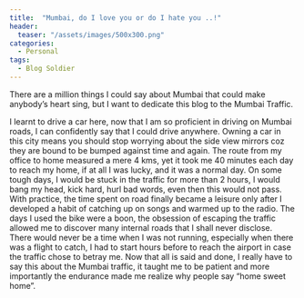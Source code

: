 ```yaml
---
title:  "Mumbai, do I love you or do I hate you ..!"
header:
  teaser: "/assets/images/500x300.png"
categories: 
  - Personal
tags:
  - Blog Soldier
---
```


There are a million things I could say about Mumbai that could make anybody’s heart sing, but I want to dedicate this blog to the Mumbai Traffic.

I learnt to drive a car here, now that I am so proficient in driving on Mumbai roads, I can confidently say that I could drive anywhere. Owning a car in this city means you should stop worrying about the side view mirrors coz they are bound to be bumped against time and again. The route from my office to home measured a mere 4 kms, yet it took me 40 minutes each day to reach my home, if at all I was lucky, and it was a normal day. On some tough days, I would be stuck in the traffic for more than 2 hours, I would bang my head, kick hard, hurl bad words, even then this would not pass. With practice, the time spent on road finally became a leisure only after I developed a habit of catching up on songs and warmed up to the radio. The days I used the bike were a boon, the obsession of escaping the traffic allowed me to discover many internal roads that I shall never disclose. There would never be a time when I was not running, especially when there was a flight to catch, I had to start hours before to reach the airport in case the traffic chose to betray me. Now that all is said and done, I really have to say this about the Mumbai traffic, it taught me to be patient and more importantly the endurance made me realize why people say “home sweet home”.      
